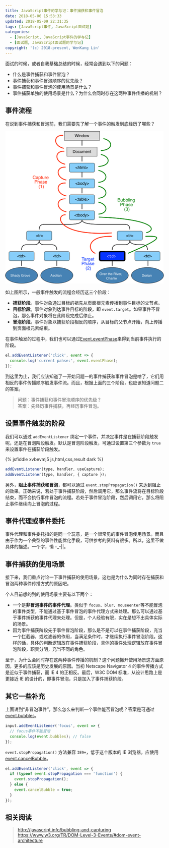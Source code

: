 ```yaml
---
title: JavaScript事件的学与记：事件捕获和事件冒泡
date: 2018-05-06 15:53:33
updated: 2018-05-09 22:31:35
tags: [JavaScript事件, JavaScript面试题]
categories:
  - [JavaScript, JavaScript事件的学与记]
  - [面试题, JavaScript面试题的学与记]
copyright: '(c) 2018-present, WenKang Lin'
---
```


面试的时候，或者自我基础总结的时候，经常会遇到以下的问题：

* 什么是事件捕获和事件冒泡？
* 事件捕获和事件冒泡顺序的优先级？
* 事件捕获和事件冒泡的使用场景是什么？
* 事件捕获单独的使用场景是什么？为什么会同时存在这两种事件传播的机制？

<!-- more -->

## 事件流程

在说到事件捕获和冒泡前，我们需要先了解一个事件的触发到底经历了哪些？

![事件触发流程](/images/eventflow.jpg)

如上图所示，一般事件触发的流程会经历这三个阶段：

* **捕获阶段**。事件对象通过目标的祖先从页面根元素传播到事件目标的父节点。
* **目标阶段**。事件对象到达事件目标的阶段，即 `event.target`。如果事件不冒泡，那么事件对象将在此阶段完成后停止。
* **冒泡阶段**。事件对象以捕获阶段相反的顺序，从目标的父节点开始，向上传播到页面根元素结束。

在事件触发的过程中，我们也可以通过[Event.eventPhase][event.eventphase]来得到当前事件执行的阶段。

```js
el.addEventListener('click', event => {
  console.log('current pahse:', event.eventPhase);
});
```

到这里为止，我们应该知道了一开始问题一的事件捕获和事件冒泡是啥了，它们用相反的事件传播顺序触发事件流。而且，根据上面的三个阶段，也应该知道问题二的答案。

> 问题：事件捕获和事件冒泡顺序的优先级？<br>
> 答案：先经历事件捕获，再经历事件冒泡。

## 设置事件触发的阶段

我们可以通过 `addEventListener` 绑定一个事件，并决定事件是在捕获阶段触发呢，还是在冒泡阶段触发。默认是冒泡阶段触发，可通过设置第三个参数为 `true` 来设置事件在捕获阶段触发。

{% jsfiddle xvbevmj5 js,html,css,result dark %}

```js
addEventListener(type, handler, useCapture);
addEventListener(type, handler, { capture });
```

另外，**阻止事件捕获和冒泡**，都可以通过 `event.stopPropagation()` 来达到阻止的效果。正确来说，若处于事件捕获阶段，然后调用它，那么事件流将在目标阶段结束，而不会执行事件冒泡的流程。若处于事件冒泡阶段，然后调用它，那么将阻止事件继续向上冒泡的过程。

## 事件代理或事件委托

事件代理和事件委托指的是同一个玩意，是一个很常见的事件冒泡使用场景。而且由于作为一个典型的事件性能优化手段，可供参考的资料有很多。所以，这里不做具体的描述。一个字，懒 -\_-||。

## 事件捕获的使用场景

接下来，我们重点讨论一下事件捕获的使用场景，这也是为什么为同时存在捕获和冒泡两种事件传播方式的原因吧。

个人目前想的到的使用场景主要有以下两个：

* 一个是**非冒泡事件的事件代理**。类似于 `focus`、`blur`、`mouseenter`等不能冒泡的事件类型，不能通过基于事件冒泡的事件代理方式来处理。那么可以通过基于事件捕获的事件代理来处理。但是，个人经验有限，实在是想不出具体实际的场景。
* 因为事件捕获阶段先于事件冒泡阶段，那么是不是可以在事件捕获阶段，充当一个拦截器，或过滤器的作用，当满足条件时，才继续执行事件冒泡阶段。这样的话，具体的判断逻辑放在事件捕获阶段，具体的事件处理逻辑放在事件冒泡阶段，职责分明，充当不同的角色。

至于，为什么会同时存在这两种事件传播的机制？这个问题撇开使用场景这方面原因，更多的应该是历史发展的原因。当初 Netscape Navigator 4 的事件传播方式是近似于事件捕获，而 IE 4 的正相反。最后，W3C DOM 标准，从设计思路上是更接近 IE 的设计的，即事件冒泡，只是加入了事件捕获阶段。

## 其它一些补充

上面讲到“非冒泡事件”，那么怎么来判断一个事件能否冒泡呢？答案是可通过 [event.bubbles][event.bubbles]。

```js
input.addEventListener('focus', event => {
  // focus事件不能冒泡
  console.log(event.bubbles); // false
});
```

`event.stopPropagation()` 方法兼容 `IE9+`，低于这个版本的 IE 浏览器，应使用 [event.cancelBubble][event.cancelbubble]。

```js
el.addEventListener('click', event => {
  if (typeof event.stopPropagation === 'function') {
    event.stopPropagation();
  } else {
    event.cancelBubble = true;
  }
});
```

## 相关阅读

> http://javascript.info/bubbling-and-capturing<br> https://www.w3.org/TR/DOM-Level-3-Events/#dom-event-architecture

[event.eventphase]: https://developer.mozilla.org/en-US/docs/Web/API/Event/eventPhase
[event.bubbles]: https://developer.mozilla.org/en-US/docs/Web/API/Event/bubbles
[event.cancelbubble]: https://developer.mozilla.org/en-US/docs/Web/API/Event/cancelBubble
